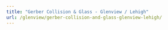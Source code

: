 ```yaml
---
title: "Gerber Collision & Glass - Glenview / Lehigh"
url: /glenview/gerber-collision-and-glass-glenview-lehigh/
---
```

